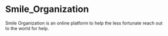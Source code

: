# Smile_Organization
Smile Organization is an online platform to help the less fortunate reach out to the world for help.

